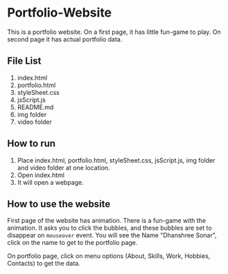 # Portfolio-Website
This is a portfolio website. On a first page, it has little fun-game to play. On second page it has actual portfolio data.
  
## File List
1. index.html
2. portfolio.html
3. styleSheet.css
4. jsScript.js
5. README.md
6. img folder
7. video folder
  
## How to run

1. Place index.html, portfolio.html, styleSheet.css, jsScript.js, img folder and video folder at one location.
2. Open index.html
3. It will open a webpage.

## How to use the website

First page of the website has animation. There is a fun-game with the animation. It asks you to click the bubbles, 
and these bubbles are set to disappear on `mouseover` event. You will see the Name "Dhanshree Sonar", click on the name to get to the
portfolio page.

On portfolio page, click on menu options (About, Skills, Work, Hobbies, Contacts) to get the data.
